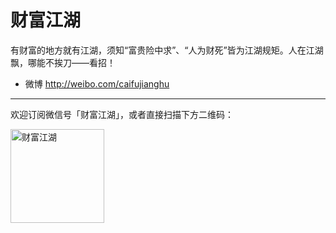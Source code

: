 财富江湖
======================

有财富的地方就有江湖，须知“富贵险中求”、“人为财死”皆为江湖规矩。人在江湖飘，哪能不挨刀——看招！

- 微博 http://weibo.com/caifujianghu

**************

欢迎订阅微信号「财富江湖」，或者直接扫描下方二维码：

<img src="https://raw.github.com/caifujianghu/caifujianghu.github.com/master/assets/images/weixin_qrcode.jpg" width="150" hight="150" alt="财富江湖" title="财富江湖" />
